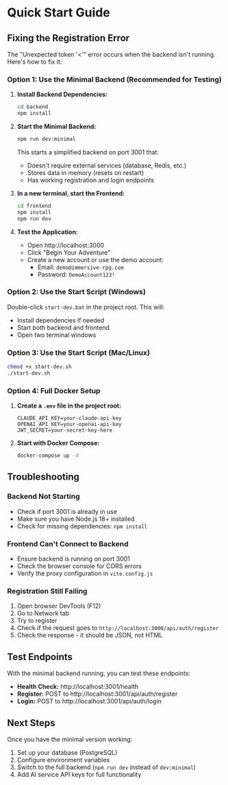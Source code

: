 # Quick Start Guide

## Fixing the Registration Error

The "Unexpected token '<'" error occurs when the backend isn't running. Here's how to fix it:

### Option 1: Use the Minimal Backend (Recommended for Testing)

1. **Install Backend Dependencies:**
   ```bash
   cd backend
   npm install
   ```

2. **Start the Minimal Backend:**
   ```bash
   npm run dev:minimal
   ```
   
   This starts a simplified backend on port 3001 that:
   - Doesn't require external services (database, Redis, etc.)
   - Stores data in memory (resets on restart)
   - Has working registration and login endpoints

3. **In a new terminal, start the Frontend:**
   ```bash
   cd frontend
   npm install
   npm run dev
   ```

4. **Test the Application:**
   - Open http://localhost:3000
   - Click "Begin Your Adventure"
   - Create a new account or use the demo account:
     - Email: `demo@immersive-rpg.com`
     - Password: `DemoAccount123!`

### Option 2: Use the Start Script (Windows)

Double-click `start-dev.bat` in the project root. This will:
- Install dependencies if needed
- Start both backend and frontend
- Open two terminal windows

### Option 3: Use the Start Script (Mac/Linux)

```bash
chmod +x start-dev.sh
./start-dev.sh
```

### Option 4: Full Docker Setup

1. **Create a `.env` file in the project root:**
   ```env
   CLAUDE_API_KEY=your-claude-api-key
   OPENAI_API_KEY=your-openai-api-key
   JWT_SECRET=your-secret-key-here
   ```

2. **Start with Docker Compose:**
   ```bash
   docker-compose up -d
   ```

## Troubleshooting

### Backend Not Starting
- Check if port 3001 is already in use
- Make sure you have Node.js 18+ installed
- Check for missing dependencies: `npm install`

### Frontend Can't Connect to Backend
- Ensure backend is running on port 3001
- Check the browser console for CORS errors
- Verify the proxy configuration in `vite.config.js`

### Registration Still Failing
1. Open browser DevTools (F12)
2. Go to Network tab
3. Try to register
4. Check if the request goes to `http://localhost:3000/api/auth/register`
5. Check the response - it should be JSON, not HTML

## Test Endpoints

With the minimal backend running, you can test these endpoints:

- **Health Check:** http://localhost:3001/health
- **Register:** POST to http://localhost:3001/api/auth/register
- **Login:** POST to http://localhost:3001/api/auth/login

## Next Steps

Once you have the minimal version working:
1. Set up your database (PostgreSQL)
2. Configure environment variables
3. Switch to the full backend (`npm run dev` instead of `dev:minimal`)
4. Add AI service API keys for full functionality